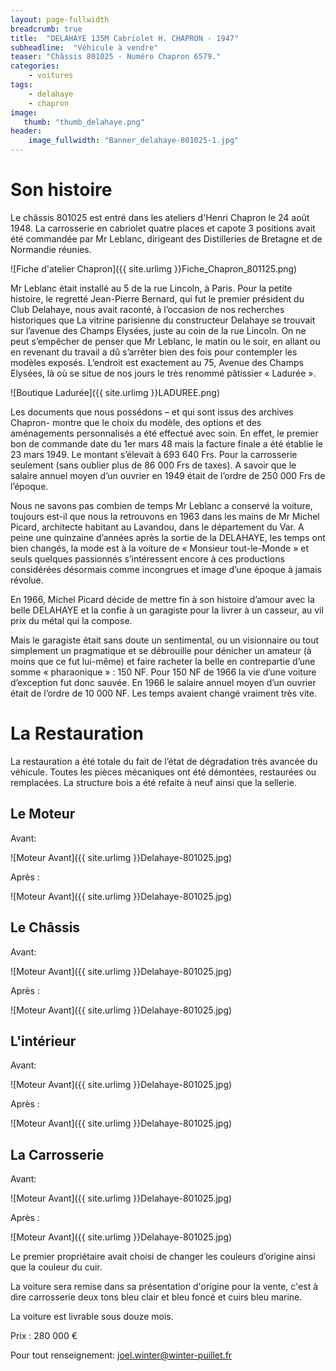 ```yaml
---
layout: page-fullwidth
breadcrumb: true
title:  "DELAHAYE 135M Cabriolet H. CHAPRON - 1947"
subheadline:  "Véhicule à vendre"
teaser: "Châssis 801025 - Numéro Chapron 6579."
categories:
    - voitures
tags:
    - delahaye
    - chapron
image:
   thumb: "thumb_delahaye.png"
header:
    image_fullwidth: "Banner_delahaye-801025-1.jpg"
---
```


# Son histoire

Le châssis 801025 est entré dans les ateliers d'Henri Chapron le 24 août 1948. La carrosserie en cabriolet quatre places et capote 3 positions avait été commandée par Mr Leblanc, dirigeant des Distilleries de Bretagne et de Normandie réunies.

![Fiche d'atelier Chapron]({{ site.urlimg }}Fiche_Chapron_801125.png)

Mr Leblanc était installé au 5 de la rue Lincoln, à Paris. Pour la petite histoire, le regretté Jean-Pierre Bernard, qui fut le premier président du Club Delahaye, nous avait raconté, à l’occasion de nos recherches historiques  que La vitrine parisienne du constructeur Delahaye se trouvait sur l’avenue des Champs Elysées, juste au coin de la rue Lincoln. On ne peut s’empêcher de penser que Mr Leblanc, le matin ou le soir, en allant ou en revenant du travail a dû s’arrêter bien des fois pour contempler les modèles exposés. L’endroit est exactement au 75, Avenue des Champs Elysées, là où se situe de nos jours le très renommé pâtissier « Ladurée ».

![Boutique Ladurée]({{ site.urlimg }}LADUREE.png) 

Les documents que nous possédons – et qui sont issus des archives Chapron- montre que le choix du modèle, des options et des aménagements personnalisés a été effectué avec soin. En effet, le premier bon de commande date du 1er mars 48 mais la facture finale a été établie le 23 mars 1949. Le montant s’élevait à 693 640 Frs. Pour la carrosserie seulement (sans oublier plus de 86 000 Frs de taxes). A savoir que le salaire annuel moyen d’un ouvrier en 1949 était de l’ordre de 250 000 Frs de l’époque.

Nous ne savons pas combien de temps Mr Leblanc a conservé la voiture, toujours est-il que nous la retrouvons en 1963 dans les mains de Mr Michel Picard, architecte habitant au Lavandou, dans le département du Var. 
A peine une quinzaine d’années après la sortie de la DELAHAYE, les temps ont bien changés, la mode est à la voiture de « Monsieur tout-le-Monde » et seuls quelques passionnés s’intéressent encore à ces productions considérées désormais comme incongrues et image d’une époque à jamais révolue.

En 1966, Michel Picard décide de mettre fin à son histoire d’amour avec la belle DELAHAYE et la confie à un garagiste pour la livrer à un casseur, au vil prix du métal qui la compose. 

Mais le garagiste était sans doute un sentimental, ou un visionnaire ou tout simplement un pragmatique et se débrouille pour dénicher un amateur (à moins que ce fut lui-même) et faire racheter la belle en contrepartie d’une somme « pharaonique » : 150 NF. Pour 150 NF de 1966 la vie d’une voiture d’exception fut donc sauvée. En 1966 le salaire annuel moyen d’un ouvrier était de l’ordre de 10 000 NF. Les temps avaient changé vraiment très vite.

# La Restauration

La restauration a été totale du fait de l’état de dégradation très avancée du véhicule. Toutes les pièces mécaniques ont été démontées, restaurées ou remplacées. La structure bois a été refaite à neuf ainsi que la sellerie.

## Le Moteur

 Avant:

![Moteur Avant]({{ site.urlimg }}Delahaye-801025.jpg)

 Après :
 
 ![Moteur Avant]({{ site.urlimg }}Delahaye-801025.jpg)
 
## Le Châssis

 Avant:

![Moteur Avant]({{ site.urlimg }}Delahaye-801025.jpg)

 Après :
 
 ![Moteur Avant]({{ site.urlimg }}Delahaye-801025.jpg)

## L'intérieur

 Avant:

![Moteur Avant]({{ site.urlimg }}Delahaye-801025.jpg)

 Après :
 
 ![Moteur Avant]({{ site.urlimg }}Delahaye-801025.jpg)
 
## La Carrosserie

 Avant:

![Moteur Avant]({{ site.urlimg }}Delahaye-801025.jpg)

 Après :
 
 ![Moteur Avant]({{ site.urlimg }}Delahaye-801025.jpg)
 
Le premier propriétaire avait choisi de changer les couleurs d’origine ainsi que la couleur du cuir.

La voiture sera remise dans sa présentation d'origine pour la vente, c'est à dire carrosserie deux tons bleu clair et bleu foncé et cuirs bleu marine.

La voiture est livrable sous douze mois.

Prix : 280 000 €

Pour tout renseignement: joel.winter@winter-puillet.fr







 


